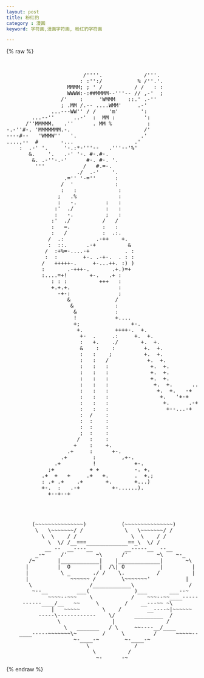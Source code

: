 ```yaml
---
layout: post
title: 粉红豹
category : 漫画
keyword: 字符画,漫画字符画, 粉红豹字符画

---
```

{% raw %}
<pre>


                        /''''.             /'''.
                       : :'':/           % /''.'.
                   MMMM; ; ' /          / /   : :
                   WWWW:-:##MMMM--'''-- // ,-'  ;
                 /'    :     'WMMM    ::.' .-''
                 ; .MM /.-- ....WMM'     .-'
              ...---WW'' / /    'm'       ':
        ...--''      ..-'  :  MM :         ':
      /''MMMMM.   .''      . MM %           :
-.-''#-. 'MMMMMMM.-.                       /'
----#--   'WMMW''   '.                    .'
....,--  #       -...                   .'
    :  .-' '.     '-.:*-'''--   .'''--'%'
       &.    '.   .-' '-. #-.#-.
        &. .-''-.-'      #-. #-. '.
         '''            /   #.=-.
                      ./  .-'    '.
                  .='' '-=''      :
                 /  '             :
                 :   :             :
                ;   .%             :
                :   -.         :   :
               :'  ./          :   :
               :   -.          ;   :
              :'  ./          /   /
              :   =.          :   :
              :   /           :  .:.
             /  .:          .-++    +.
             :  ::.      .-+          &
            /  :+%=-....-+           . :
            :  :        +-. .-+-.  . : :
           /   +++++-.     +-...++. :) )
           :       .-+++-.       .+.)=+
           :....=+!       +-.   .+ :
              : : :          +++   :
              +.+.+.               :
                -+-:               ;
                   &              /
                    &             :
                     &            :
                     !            +....
                     +;                +-.
                      +.          ++++-.  +.
                       +-  .     .:     +.  +.
                       :   +.    ./       +.  +.
                       &    :    :         +.  +.
                       :   :    ;          +.  +.
                       :   :   /            +.  +.
                       :   :   :             +.  +.
                       :   :   :             +.  +.
                       :   :   :             +.  +.
                       :   :   :              +.  +.      ..
                       :   :   :               +.  +.   -+  )
                       :   :   :                +.   '+-+   /
                       :   :   :                 +.      .-+
                       :   :   :                  +--...-+
                       :  /    :
                       :  :    :
                       :  :    :
                       ;  :    :
                      /   :    :
                     +    :    +.
                   .+     :      +-.
                 .+        :        ,+-.
               .+          !            +-.
             ;+           + +           -. +.
           .+  +   +     .+   +.        .  +.;
           : .+ .+    .+       +.       +...)
           +-.  :   .-+          +-......).
             +--+--+




        (~~~~~~~~~~~~~~~)           (~~~~~~~~~~~~~~~)
         \   \~~~~~~~/ /             \   \~~~~~~~/ /
           \  \    / /                 \  \    / /
             \  \/ /__===_____________==_\  \/ /
            __ --  __----__          __-----__  --__
         _-~     /'         ~\      /'         ~\    ~-_
       /~       |____________|    |_____________|       ~\
      |         |  O         |  /\| O           |         |
      |          \ _       ./ /    \.          /          |
      |             ~~~~~~ /        \~~~~~~~'           |
       \                  /____________\                 /
        ~--__         ___(              )___       ___--~
             ~~~~--~~~    \            /    ~~~--~~____------
     ------____/__   ~~     \        /    __---~~ ~\
              |   ~~~~~       \    /        __----~|~~~~~~
          -----\------------    \/      _________  /
                \                |                /
                  \   _______   / \     ~~----__/____
    ____-----~~~~~~~\~        /     \         /      ~~~~~---
                     ~-____-~        ~-____-~
                         \              /
                           \          /
                            ~-______-~                       -jurcy </pre>
{% endraw %}
